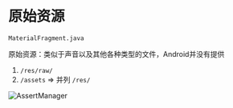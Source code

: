 # 原始资源
`MaterialFragment.java`  

原始资源：类似于声音以及其他各种类型的文件，Android并没有提供

1. `/res/raw/`
2. `/assets` => 并列 `/res/`  


![AssertManager](https://github.com/YingVickyCao/YingVickyCao.github.io/blob/master/img/android/resources/assert_manager.png)
